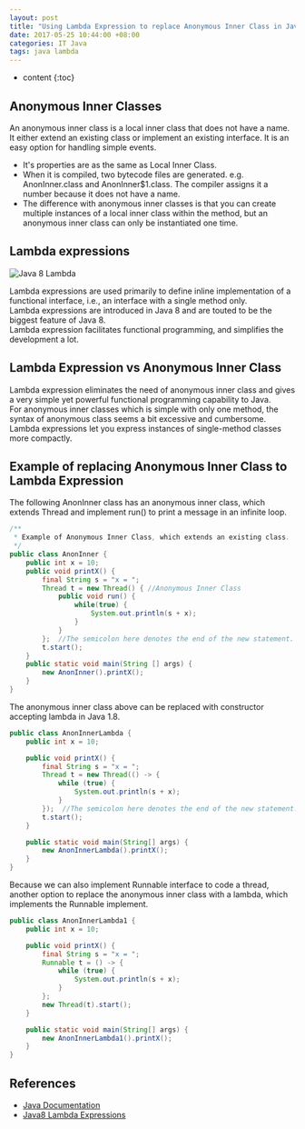 ```yaml
---
layout: post
title: "Using Lambda Expression to replace Anonymous Inner Class in Java 1.8"
date: 2017-05-25 10:44:00 +08:00
categories: IT Java
tags: java lambda
---
```


* content
{:toc}

## Anonymous Inner Classes

An anonymous inner class is a local inner class that does not have a name. It either extend an existing class or implement an existing interface.
It is an easy option for handling simple events.

* It's properties are as the same as Local Inner Class.
* When it is compiled, two bytecode files are generated. e.g. AnonInner.class and AnonInner$1.class. The compiler assigns it a number because it does not have a name. 
* The difference with anonymous inner classes is that you can create multiple instances of a local inner class within the method, but an anonymous inner class can only be instantiated one time.

## Lambda expressions 
![Java 8 Lambda](http://eastmanjian.cn/resources/img/java/java8lambda.png)





Lambda expressions are used primarily to define inline implementation of a functional interface, i.e., an interface with a single method only.  
Lambda expressions are introduced in Java 8 and are touted to be the biggest feature of Java 8.   
Lambda expression facilitates functional programming, and simplifies the development a lot.

## Lambda Expression vs Anonymous Inner Class
Lambda expression eliminates the need of anonymous inner class and gives a very simple yet powerful functional programming capability to Java.  
For anonymous inner classes which is simple with only one method, the syntax of anonymous class seems a bit excessive and cumbersome. Lambda expressions let you express instances of single-method classes more compactly.

## Example of replacing Anonymous Inner Class to Lambda Expression

The following AnonInner class has an anonymous inner class, which extends Thread and implement run() to print a message in an infinite loop.
```java
/**
 * Example of Anonymous Inner Class, which extends an existing class.
 */
public class AnonInner {
    public int x = 10;
    public void printX() {
        final String s = "x = ";
        Thread t = new Thread() { //Anonymous Inner Class
            public void run() {
                while(true) {
                    System.out.println(s + x);
                }
            }
        };  //The semicolon here denotes the end of the new statement.
        t.start();
    }
    public static void main(String [] args) {
        new AnonInner().printX();
    }
}
``` 

The anonymous inner class above can be replaced with constructor accepting lambda in Java 1.8.
```java
public class AnonInnerLambda {
    public int x = 10;

    public void printX() {
        final String s = "x = ";
        Thread t = new Thread(() -> {
            while (true) {
                System.out.println(s + x);
            }
        });  //The semicolon here denotes the end of the new statement.
        t.start();
    }

    public static void main(String[] args) {
        new AnonInnerLambda().printX();
    }
}

```

Because we can also implement Runnable interface to code a thread, another option to replace the anonymous inner class with a lambda, which implements the Runnable implement.
```java
public class AnonInnerLambda1 {
    public int x = 10;

    public void printX() {
        final String s = "x = ";
        Runnable t = () -> {
            while (true) {
                System.out.println(s + x);
            }
        };
        new Thread(t).start();
    }

    public static void main(String[] args) {
        new AnonInnerLambda1().printX();
    }
}
```


## References

* [Java Documentation](http://docs.oracle.com/javase/tutorial/java/javaOO/lambdaexpressions.html)
* [Java8 Lambda Expressions](http://www.tutorialspoint.com/java8/java8_lambda_expressions.htm)